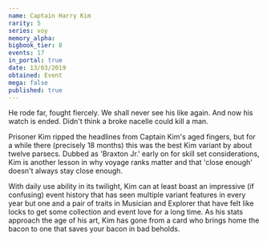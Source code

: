 ```yaml
---
name: Captain Harry Kim
rarity: 5
series: voy
memory_alpha:
bigbook_tier: 8
events: 17
in_portal: true
date: 13/03/2019
obtained: Event
mega: false
published: true
---
```


He rode far, fought fiercely. We shall never see his like again. And now his watch is ended. Didn't think a broke nacelle could kill a man.

Prisoner Kim ripped the headlines from Captain Kim's aged fingers, but for a while there (precisely 18 months) this was the best Kim variant by about twelve parsecs. Dubbed as 'Braxton Jr.' early on for skill set considerations, Kim is another lesson in why voyage ranks matter and that 'close enough' doesn't always stay close enough.

With daily use ability in its twilight, Kim can at least boast an impressive (if confusing) event history that has seen multiple variant features in every year but one and a pair of traits in Musician and Explorer that have felt like locks to get some collection and event love for a long time. As his stats approach the age of his art, Kim has gone from a card who brings home the bacon to one that saves your bacon in bad beholds.
